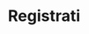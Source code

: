 ---
layout: register
title: Registrati
lang-switch: /en/register
show: Mostra password
submit: Registrati
test: Questa è una pagina di test e non è al momento funzionante
---